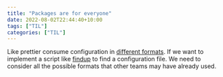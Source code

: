 ```yaml
---
title: "Packages are for everyone"
date: 2022-08-02T22:44:40+10:00
tags: ["TIL"]
categories: ["TIL"]
---
```


Like prettier consume configuration in [different formats](https://prettier.io/docs/en/configuration.html "prettier configuration file"). If we want to implement a script like [findup](https://github.com/sindresorhus/find-up "findup") to find a configuration file. We need to consider all the possible formats that other teams may have already used.
